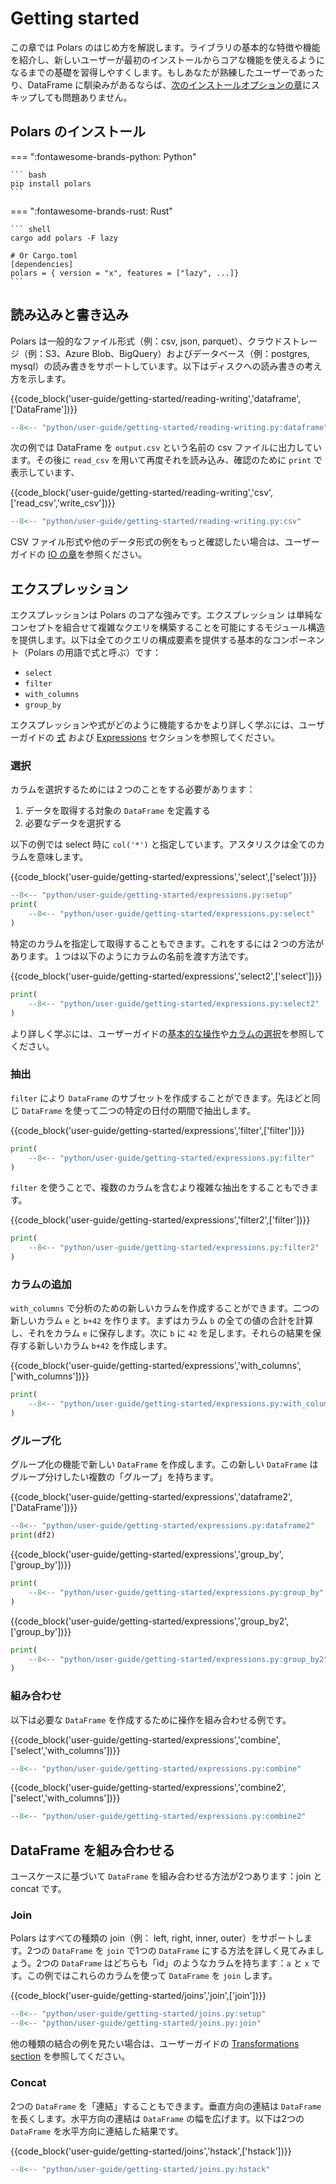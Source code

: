 # Getting started

この章では Polars のはじめ方を解説します。ライブラリの基本的な特徴や機能を紹介し、新しいユーザーが最初のインストールからコアな機能を使えるようになるまでの基礎を習得しやすくします。もしあなたが熟練したユーザーであったり、DataFrame に馴染みがあるならば、[次のインストールオプションの章](installation.md)にスキップしても問題ありません。

## Polars のインストール

=== ":fontawesome-brands-python: Python"

    ``` bash
    pip install polars
    ```

=== ":fontawesome-brands-rust: Rust"

    ``` shell
    cargo add polars -F lazy

    # Or Cargo.toml
    [dependencies]
    polars = { version = "x", features = ["lazy", ...]}
    ```

## 読み込みと書き込み

Polars は一般的なファイル形式（例：csv, json, parquet）、クラウドストレージ（例：S3、Azure Blob、BigQuery）およびデータベース（例：postgres, mysql）の読み書きをサポートしています。以下はディスクへの読み書きの考え方を示します。

{{code_block('user-guide/getting-started/reading-writing','dataframe',['DataFrame'])}}

```python exec="on" result="text" session="getting-started/reading"
--8<-- "python/user-guide/getting-started/reading-writing.py:dataframe"
```

次の例では DataFrame を `output.csv` という名前の csv ファイルに出力しています。その後に `read_csv` を用いて再度それを読み込み、確認のために `print` で表示しています、

{{code_block('user-guide/getting-started/reading-writing','csv',['read_csv','write_csv'])}}

```python exec="on" result="text" session="getting-started/reading"
--8<-- "python/user-guide/getting-started/reading-writing.py:csv"
```

CSV ファイル形式や他のデータ形式の例をもっと確認したい場合は、ユーザーガイドの [IO の章](io/index.md)を参照ください。

## エクスプレッション

エクスプレッションは Polars のコアな強みです。エクスプレッション
は単純なコンセプトを組合せて複雑なクエリを構築することを可能にするモジュール構造を提供します。以下は全てのクエリの構成要素を提供する基本的なコンポーネント（Polars の用語で式と呼ぶ）です：
- `select`
- `filter`
- `with_columns`
- `group_by`

エクスプレッションや式がどのように機能するかをより詳しく学ぶには、ユーザーガイドの [式](concepts/contexts.md) および [Expressions](concepts/expressions.md) セクションを参照してください。

### 選択

カラムを選択するためには２つのことをする必要があります：

1. データを取得する対象の `DataFrame` を定義する
2. 必要なデータを選択する

以下の例では select 時に `col('*')` と指定しています。アスタリスクは全てのカラムを意味します。

{{code_block('user-guide/getting-started/expressions','select',['select'])}}

```python exec="on" result="text" session="getting-started/expressions"
--8<-- "python/user-guide/getting-started/expressions.py:setup"
print(
    --8<-- "python/user-guide/getting-started/expressions.py:select"
)
```

特定のカラムを指定して取得することもできます。これをするには２つの方法があります。１つは以下のようにカラムの名前を渡す方法です。

{{code_block('user-guide/getting-started/expressions','select2',['select'])}}

```python exec="on" result="text" session="getting-started/expressions"
print(
    --8<-- "python/user-guide/getting-started/expressions.py:select2"
)
```

より詳しく学ぶには、ユーザーガイドの[基本的な操作](expressions/operators.md)や[カラムの選択](expressions/column-selections.md)を参照してください。

### 抽出

`filter` により `DataFrame` のサブセットを作成することができます。先ほどと同じ `DataFrame` を使って二つの特定の日付の期間で抽出します。

{{code_block('user-guide/getting-started/expressions','filter',['filter'])}}

```python exec="on" result="text" session="getting-started/expressions"
print(
    --8<-- "python/user-guide/getting-started/expressions.py:filter"
)
```

`filter` を使うことで、複数のカラムを含むより複雑な抽出をすることもできます。

{{code_block('user-guide/getting-started/expressions','filter2',['filter'])}}

```python exec="on" result="text" session="getting-started/expressions"
print(
    --8<-- "python/user-guide/getting-started/expressions.py:filter2"
)
```

### カラムの追加

`with_columns` で分析のための新しいカラムを作成することができます。二つの新しいカラム `e` と `b+42` を作ります。まずはカラム `b` の全ての値の合計を計算し、それをカラム `e` に保存します。次に `b` に `42` を足します。それらの結果を保存する新しいカラム `b+42` を作成します。 

{{code_block('user-guide/getting-started/expressions','with_columns',['with_columns'])}}

```python exec="on" result="text" session="getting-started/expressions"
print(
    --8<-- "python/user-guide/getting-started/expressions.py:with_columns"
)
```

### グループ化

グループ化の機能で新しい `DataFrame` を作成します。この新しい `DataFrame` はグループ分けしたい複数の「グループ」を持ちます。

{{code_block('user-guide/getting-started/expressions','dataframe2',['DataFrame'])}}

```python exec="on" result="text" session="getting-started/expressions"
--8<-- "python/user-guide/getting-started/expressions.py:dataframe2"
print(df2)
```

{{code_block('user-guide/getting-started/expressions','group_by',['group_by'])}}

```python exec="on" result="text" session="getting-started/expressions"
print(
    --8<-- "python/user-guide/getting-started/expressions.py:group_by"
)
```

{{code_block('user-guide/getting-started/expressions','group_by2',['group_by'])}}

```python exec="on" result="text" session="getting-started/expressions"
print(
    --8<-- "python/user-guide/getting-started/expressions.py:group_by2"
)
```

### 組み合わせ

以下は必要な `DataFrame` を作成するために操作を組み合わせる例です。

{{code_block('user-guide/getting-started/expressions','combine',['select','with_columns'])}}

```python exec="on" result="text" session="getting-started/expressions"
--8<-- "python/user-guide/getting-started/expressions.py:combine"
```

{{code_block('user-guide/getting-started/expressions','combine2',['select','with_columns'])}}

```python exec="on" result="text" session="getting-started/expressions"
--8<-- "python/user-guide/getting-started/expressions.py:combine2"
```

## DataFrame を組み合わせる

ユースケースに基づいて `DataFrame` を組み合わせる方法が2つあります：join と concat です。

### Join

Polars はすべての種類の join（例： left, right, inner, outer）をサポートします。2つの `DataFrame` を `join` で1つの `DataFrame` にする方法を詳しく見てみましょう。2つの `DataFrame` はどちらも「id」のようなカラムを持ちます：`a` と `x` です。この例ではこれらのカラムを使って `DataFrame` を `join` します。

{{code_block('user-guide/getting-started/joins','join',['join'])}}

```python exec="on" result="text" session="getting-started/joins"
--8<-- "python/user-guide/getting-started/joins.py:setup"
--8<-- "python/user-guide/getting-started/joins.py:join"
```

他の種類の結合の例を見たい場合は、ユーザーガイドの [Transformations section](transformations/joins.md) を参照してください。

### Concat

2つの `DataFrame` を「連結」することもできます。垂直方向の連結は `DataFrame` を長くします。水平方向の連結は `DataFrame` の幅を広げます。以下は2つの `DataFrame` を水平方向に連結した結果です。

{{code_block('user-guide/getting-started/joins','hstack',['hstack'])}}

```python exec="on" result="text" session="getting-started/joins"
--8<-- "python/user-guide/getting-started/joins.py:hstack"
```
